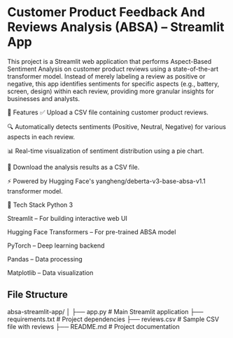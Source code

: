 # Customer Product Feedback And Reviews Analysis (ABSA) – Streamlit App

This project is a Streamlit web application that performs Aspect-Based Sentiment Analysis on customer product reviews using a state-of-the-art transformer model. Instead of merely labeling a review as positive or negative, this app identifies sentiments for specific aspects (e.g., battery, screen, design) within each review, providing more granular insights for businesses and analysts.

🎯 Features
✅ Upload a CSV file containing customer product reviews.

🔍 Automatically detects sentiments (Positive, Neutral, Negative) for various aspects in each review.

📊 Real-time visualization of sentiment distribution using a pie chart.

💾 Download the analysis results as a CSV file.

⚡ Powered by Hugging Face's yangheng/deberta-v3-base-absa-v1.1 transformer model.

🧰 Tech Stack
Python 3

Streamlit – For building interactive web UI

Hugging Face Transformers – For pre-trained ABSA model

PyTorch – Deep learning backend

Pandas – Data processing

Matplotlib – Data visualization

##  File Structure
absa-streamlit-app/
│
├── app.py                # Main Streamlit application
├── requirements.txt      # Project dependencies
├── reviews.csv           # Sample CSV file with reviews
├── README.md             # Project documentation


